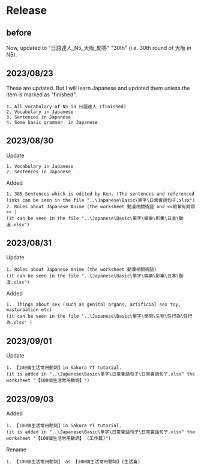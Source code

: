 # Release
## before
Now, updated to "日語達人_N5_大阪_問答" "30th" (i.e. 30th round of 大阪 in N5).

## 2023/08/23
These are updated. But I will learn Japanese and updated them unless the item is marked as "finished".

    1. All vocabulary of N5 in 日語達人 (finished) 
    2. Vocabulary in Japanese
    3. Sentences in Japanese
    4. Some basic grammar  in Japanese

## 2023/08/30
Update

    1. Vocabulary in Japanese
    2. Sentences in Japanese

Added

    1. 385 Sentences which is edited by Ken. (The sentences and referenced links can be seen in the file "..\Japanese\Basic\單字\日常會話句子.xlsx")
    2. Roles about Japanese Anime (the worksheet 動漫相關術語 and <<前輩有夠煩>> )
    (it can be seen in the file "..\Japanese\Basic\單字\娛樂\影集\日本\動漫.xlsx")
    
## 2023/08/31
Update

    1. Roles about Japanese Anime (the worksheet 動漫相關術語)
    (it can be seen in the file "..\Japanese\Basic\單字\娛樂\影集\日本\動漫.xlsx")
    
Added
    
    1.  Things about sex (such as genital organs, artificial sex toy, masturbation etc)
    (it can be seen in the file "..\Japanese\Basic\單字\學問\生物\性行為\性行為.xlsx" )
    
## 2023/09/01
Update 
        
    1. 【100個生活常用動詞】in Sakura YT tutorial.
    (it is added in "..\Japanese\Basic\單字\日常會話句子\日常會話句子.xlsx" the worksheet "【100個生活常用動詞】")

## 2023/09/03
Added
    
    1. 【100個生活常用動詞】in Sakura YT tutorial.
    (it is added in "..\Japanese\Basic\單字\日常會話句子\日常會話句子.xlsx" the worksheet "【100個生活常用動詞】 (工作篇)")

Rename
        
    1. 【100個生活常用動詞】 as 【100個生活常用動詞】(生活篇)
